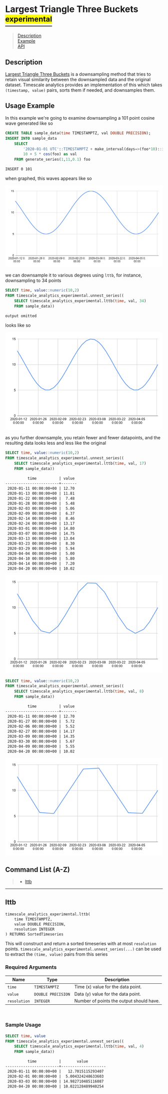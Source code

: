 # Largest Triangle Three Buckets [<sup><mark>experimental</mark></sup>](/extension/docs/README.md#tag-notes)

> [Description](#description)<br>
> [Example](#example)<br>
> [API](#api)

## Description <a id="description"></a>

[Largest Triangle Three Buckets](https://github.com/sveinn-steinarsson/flot-downsample)
is a downsampling method that tries to retain visual similarity between the
downsampled data and the original dataset. Timescale analytics provides an
implementation of this which takes `(timestamp, value)` pairs, sorts them if
needed, and downsamples them.


## Usage Example <a id="details"></a>

In this example we're going to examine downsampling a 101 point cosine wave
generated like so

```SQL ,non-transactional
CREATE TABLE sample_data(time TIMESTAMPTZ, val DOUBLE PRECISION);
INSERT INTO sample_data
    SELECT
        '2020-01-01 UTC'::TIMESTAMPTZ + make_interval(days=>(foo*10)::int) as time,
        10 + 5 * cos(foo) as val
    FROM generate_series(1,11,0.1) foo
```
```output
INSERT 0 101
```

when graphed, this waves appears like so

![Raw data](images/lttb_raw.png)

we can downsample it to various degrees using `lttb`, for instance, downsampling
to 34 points

```SQL
SELECT time, value::numeric(10,2)
FROM timescale_analytics_experimental.unnest_series((
    SELECT timescale_analytics_experimental.lttb(time, val, 34)
    FROM sample_data))
```

<div hidden>

```output
          time          | value
------------------------+-------
 2020-01-11 00:00:00+00 | 12.70
 2020-01-13 00:00:00+00 | 11.81
 2020-01-15 00:00:00+00 | 10.85
 2020-01-19 00:00:00+00 |  8.86
 2020-01-22 00:00:00+00 |  7.48
 2020-01-25 00:00:00+00 |  6.31
 2020-01-28 00:00:00+00 |  5.48
 2020-01-31 00:00:00+00 |  5.05
 2020-02-03 00:00:00+00 |  5.06
 2020-02-06 00:00:00+00 |  5.52
 2020-02-09 00:00:00+00 |  6.37
 2020-02-12 00:00:00+00 |  7.55
 2020-02-15 00:00:00+00 |  8.95
 2020-02-20 00:00:00+00 | 11.42
 2020-02-23 00:00:00+00 | 12.77
 2020-02-26 00:00:00+00 | 13.88
 2020-02-29 00:00:00+00 | 14.64
 2020-03-03 00:00:00+00 | 14.98
 2020-03-06 00:00:00+00 | 14.88
 2020-03-09 00:00:00+00 | 14.35
 2020-03-11 00:00:00+00 | 13.77
 2020-03-14 00:00:00+00 | 12.63
 2020-03-17 00:00:00+00 | 11.26
 2020-03-22 00:00:00+00 |  8.78
 2020-03-25 00:00:00+00 |  7.40
 2020-03-28 00:00:00+00 |  6.26
 2020-03-31 00:00:00+00 |  5.44
 2020-04-03 00:00:00+00 |  5.04
 2020-04-06 00:00:00+00 |  5.08
 2020-04-09 00:00:00+00 |  5.55
 2020-04-11 00:00:00+00 |  6.10
 2020-04-14 00:00:00+00 |  7.20
 2020-04-17 00:00:00+00 |  8.54
 2020-04-20 00:00:00+00 | 10.02
```

</div>

```
output omitted
```

looks like so

![Raw data](images/lttb_34.png)

as you further downsample, you retain fewer and fewer datapoints, and the
resulting data looks less and less like the original

```SQL
SELECT time, value::numeric(10,2)
FROM timescale_analytics_experimental.unnest_series((
    SELECT timescale_analytics_experimental.lttb(time, val, 17)
    FROM sample_data))
```
```output
          time          | value
------------------------+-------
 2020-01-11 00:00:00+00 | 12.70
 2020-01-13 00:00:00+00 | 11.81
 2020-01-22 00:00:00+00 |  7.48
 2020-01-28 00:00:00+00 |  5.48
 2020-02-03 00:00:00+00 |  5.06
 2020-02-09 00:00:00+00 |  6.37
 2020-02-14 00:00:00+00 |  8.46
 2020-02-24 00:00:00+00 | 13.17
 2020-03-01 00:00:00+00 | 14.80
 2020-03-07 00:00:00+00 | 14.75
 2020-03-13 00:00:00+00 | 13.04
 2020-03-23 00:00:00+00 |  8.30
 2020-03-29 00:00:00+00 |  5.94
 2020-04-04 00:00:00+00 |  5.00
 2020-04-10 00:00:00+00 |  5.80
 2020-04-14 00:00:00+00 |  7.20
 2020-04-20 00:00:00+00 | 10.02
```

![Raw data](images/lttb_17.png)


```SQL
SELECT time, value::numeric(10,2)
FROM timescale_analytics_experimental.unnest_series((
    SELECT timescale_analytics_experimental.lttb(time, val, 8)
    FROM sample_data))
```
```output
          time          | value
------------------------+-------
 2020-01-11 00:00:00+00 | 12.70
 2020-01-27 00:00:00+00 |  5.72
 2020-02-06 00:00:00+00 |  5.52
 2020-02-27 00:00:00+00 | 14.17
 2020-03-09 00:00:00+00 | 14.35
 2020-03-30 00:00:00+00 |  5.67
 2020-04-09 00:00:00+00 |  5.55
 2020-04-20 00:00:00+00 | 10.02
```

![Raw data](images/lttb_8.png)

## Command List (A-Z) <a id="api"></a>
> - [lttb](#lttb)

---
## **lttb** <a id="lttb"></a>
```SQL,ignore
timescale_analytics_experimental.lttb(
    time TIMESTAMPTZ,
    value DOUBLE PRECISION,
    resolution INTEGER
) RETURNS SortedTimeseries
```

This will construct and return a sorted timeseries with at most `resolution`
points. `timescale_analytics_experimental.unnest_series(...)` can be used to
extract the `(time, value)` pairs from this series

### Required Arguments <a id="lttb-required-arguments"></a>
|Name| Type |Description|
|---|---|---|
| `time` | `TIMESTAMPTZ` | Time (x) value for the data point. |
| `value` | `DOUBLE PRECISION` |  Data (y) value for the data point. |
| `resolution` | `INTEGER` | Number of points the output should have. |
<br>

### Sample Usage <a id="lttb-examples"></a>

```SQL
SELECT time, value
FROM timescale_analytics_experimental.unnest_series((
    SELECT timescale_analytics_experimental.lttb(time, val, 4)
    FROM sample_data))
```
```output
          time          |       value
------------------------+--------------------
 2020-01-11 00:00:00+00 |   12.7015115293407
 2020-02-01 00:00:00+00 |  5.004324248633603
 2020-03-03 00:00:00+00 | 14.982710485116087
 2020-04-20 00:00:00+00 | 10.022128489940254
```